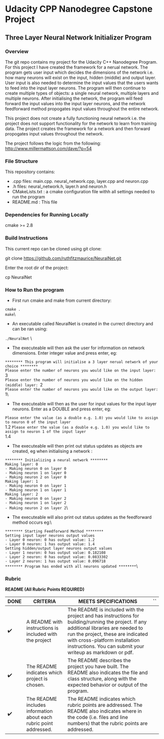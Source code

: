 # Udacity CPP Nanodegree Capstone Project

## Three Layer Neural Network Initializer Program

### Overview

The git repo contains my project for the Udacity C++ Nanodegree Program. For this project I have created the framework for a nerual network. The program gets user input which decides the dimensions of the network i.e. how many neurons will exist on the input, hidden (middle) and output layer. User input is also needed to determine the input values that the users wants to feed into the input layer neurons. The program will then continue to create multiple types of objects: a single neural network, multiple layers and multiple neurons. After initialising the network, the program will feed forward the input values into the input layer neurons, and the network feedforward method propogates input values throughout the entire network. 

This project does not create a fully functioning neural network i.e. the project does not support functionality for the network to learn from training data. The project creates the framework for a network and then forward propogates input values throughout the network.

The project follows the logic from the following: http://www.millermattson.com/dave/?p=54


### File Structure
This repository contains:
- .cpp files: main.cpp. neural_network.cpp, layer.cpp and neuron.cpp 
- .h files: neural_network.h, layer.h and neuron.h
- CMakeLists.txt : a cmake configuration file withh all settings needed to run the program
- README.md : This file

### Dependencies for Running Locally
cmake >= 2.8


### Build Instructions

This current repo can be cloned using git clone:

git clone https://github.com/ruthfitzmaurice/NeuralNet.git

Enter the root dir of the project:
 
cp NeuralNet

### How to Run the program

- First run cmake and make from current directory:

`cmake .` \
`make`\

- An executable called NeuralNet is created in the currect directory and can be ran using:

`./NeuralNet` \

- The executeable will then ask the user for information on network dimensions. Enter integer value and press enter, eg:

`******** This program will initialise a 3 layer nerual network of your choice ********`\
`Please enter the number of neurons you would like on the input layer: `3\
`Please enter the number of neurons you would like on the hidden (middle) layer: `2\
`Please enter the number of neurons you would like on the output layer: `1\


- The executeable will then as the user for input values for the input layer neurons. Enter as a DOUBLE and press enter, eg: 

`Please enter the value (as a double e.g. 1.0) you would like to assign to neuron 0 of the input layer`\
1.2
`Please enter the value (as a double e.g. 1.0) you would like to assign to neuron 1 of the input layer`\
1.4

- The executeable will then print out status updates as objects are created, eg when initialising a network :

`******** Initializing a neural network ********`\
       `Making layer: 0`\
        `- Making neuron 0 on layer 0`\
        `- Making neuron 1 on layer 0`\
        `- Making neuron 2 on layer 0`\
        `Making layer: 1`\
        `- Making neuron 0 on layer 1`\
        `- Making neuron 1 on layer 1`\
        `Making layer: 2`\
        `- Making neuron 0 on layer 2`\
        `- Making neuron 1 on layer 2`\
        `- Making neuron 2 on layer 2`\

- The executeable will also print out status updates as the feedforward method occurs eg:\

`******** Starting Feedforward Method ********`\
        `Setting input layer neurons output values `\
        `- Layer 0 neuron: 0 has output value: 1.2`\
        `- Layer 0 neuron: 1 has output value: 1.4`\
        `Setting hidden/output layer neurons output values `\
        `- Layer 1 neuron: 0 has output value: 0.182108`\
        `- Layer 2 neuron: 0 has output value: 0.0833302`\
        `- Layer 2 neuron: 1 has output value: 0.096718`\
`******** Program has ended with all neurons updated ********`\

### Rubric

__README (All Rubric Points REQUIRED)__

|DONE | CRITERIA | MEETS SPECIFICATIONS| `` |
|-- | -- | --| -- |
| :heavy_check_mark: | A README with instructions is included with the project |The README is included with the project and has instructions for building/running the project. If any additional libraries are needed to run the project, these are indicated with cross-platform installation instructions. You can submit your writeup as markdown or pdf.| |
| :heavy_check_mark: | The README indicates which project is chosen. | The README describes the project you have built. The README also indicates the file and class structure, along with the expected behavior or output of the program. | |
| :heavy_check_mark: | The README includes information about each rubric point addressed. | The README indicates which rubric points are addressed. The README also indicates where in the code (i.e. files and line numbers) that the rubric points are addressed. | |



